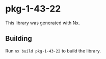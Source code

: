 # pkg-1-43-22

This library was generated with [Nx](https://nx.dev).

## Building

Run `nx build pkg-1-43-22` to build the library.

